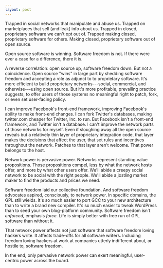 ```yaml
---
layout: post
---
```


Trapped in social networks that manipulate and abuse us.
Trapped on marketplaces that sell (and leak) info about us.
Trapped in closed, proprietary software we can't opt out of.
Trapped making closed, proprietary software for others.
Making closed, proprietary software out of open source.

Open source software is winning. Software freedom is not. If
there were ever a case for a difference, there it is.

A reverse correlation: open source up, software freedom
down. But not a coincidence. Open source "wins" in large
part by shedding software freedom and accepting a role as
adjunct to to proprietary software. It's more efficient to
build proprietary networks---social, commercial, and
otherwise---using open source. But it's more profitable,
prevailing practice suggests, to offer users of those
systems no meaningful right to patch, fork, or even set
user-facing policy.

I can improve Facebook's front-end framework, improving
Facebook's ability to make front-end changes. I can fork
Twitter's databases, making twitter.com cheaper for Twitter,
Inc. to run. But Facebook isn't a front-end framework, and
Twitter isn't a database. I can't improve the network parts
of those networks for myself. Even if sloughing away all the
open source reveals but a relatively thin layer of
proprietary integration code, that layer makes the decisions
that affect the user, that set rules and incentives
throughout the network. Patches to that layer aren't
welcome. That power belongs to the host.

Network power is pervasive power. Networks represent
standing value propositions. Those propositions compel, less
by what the network hosts offer, and more by what other
users offer. We'll abide a creepy social network to be
social with the right people. We'll abide a jostling market
maker to find the products and prices we need.

Software freedom laid our collective foundation. And
software freedom advocates aspired, consciously, to network
power. In specific domains, the GPL still wields. It's so
much easier to port GCC to your new architecture than to
write a brand new compiler. It's so much easier to tweak
WordPress than to seed your own blog-platform community.
Software freedom isn't _enforced_, emphasis _force_. Life is
simply better with free run of GPL software than without it.

That network power affects not just software that software
freedom loving hackers write. It affects trade-offs for all
software writers.  Including freedom loving hackers at work
at companies utterly indifferent about, or hostile to,
software freedom.

In the end, only pervasive network power can exert
meaningful, user-centric power across the board.
